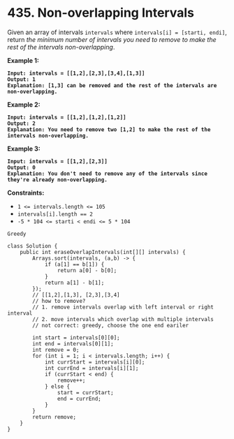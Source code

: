 # 435. Non-overlapping Intervals

Given an array of intervals `intervals` where `intervals[i] = [starti, endi]`, return _the minimum number of intervals you need to remove to make the rest of the intervals non-overlapping_.

&#x20;

**Example 1:**

<pre><code><strong>Input: intervals = [[1,2],[2,3],[3,4],[1,3]]
</strong><strong>Output: 1
</strong><strong>Explanation: [1,3] can be removed and the rest of the intervals are non-overlapping.
</strong></code></pre>

**Example 2:**

<pre><code><strong>Input: intervals = [[1,2],[1,2],[1,2]]
</strong><strong>Output: 2
</strong><strong>Explanation: You need to remove two [1,2] to make the rest of the intervals non-overlapping.
</strong></code></pre>

**Example 3:**

<pre><code><strong>Input: intervals = [[1,2],[2,3]]
</strong><strong>Output: 0
</strong><strong>Explanation: You don't need to remove any of the intervals since they're already non-overlapping.
</strong></code></pre>

&#x20;

**Constraints:**

* `1 <= intervals.length <= 105`
* `intervals[i].length == 2`
* `-5 * 104 <= starti < endi <= 5 * 104`



`Greedy`

```
class Solution {
    public int eraseOverlapIntervals(int[][] intervals) {
        Arrays.sort(intervals, (a,b) -> {
            if (a[1] == b[1]) {
                return a[0] - b[0];
            }
            return a[1] - b[1];
        });
        // [[1,2],[1,3], [2,3],[3,4]
        // how to remove?
        // 1. remove intervals overlap with left interval or right interval
        // 2. move intervals which overlap with multiple intervals
        // not correct: greedy, choose the one end eariler

        int start = intervals[0][0];
        int end = intervals[0][1];
        int remove = 0;
        for (int i = 1; i < intervals.length; i++) {
            int currStart = intervals[i][0];
            int currEnd = intervals[i][1];
            if (currStart < end) {
                remove++;
            } else {
                start = currStart;
                end = currEnd;
            }
        }
        return remove;
    }
}
```
